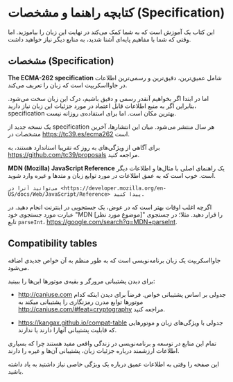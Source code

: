 # کتابچه راهنما و مشخصات (Specification)

این کتاب یک آموزش است که به شما کمک می‌کند در نهایت این زبان را بیاموزید. اما وقتی که شما با مفاهیم پایه‌ای آشنا شدید، به منابع دیگر نیاز خواهید داشت.

## مشخصات (Specification)

**The ECMA-262 specification** شامل عمیق‌ترین، دقیق‌ترین و رسمی‌ترین اطلاعات در جاوااسکریپت است که زبان را تعریف می‌کند.

اما در ابتدا اگر بخواهیم آنقدر رسمی و دقیق باشیم، درک این زبان سخت می‌شود. بنابراین اگر به منبع اطلاعات قابل اعتماد در مورد جزئیات این زبان نیاز دارید، specification بهترین مکان است. اما برای استفاده‌ی روزانه نیست.

یک نسخه جدید از specification هر سال منتشر می‌شود. میان این انتشارها، آخرین مشخصات در <https://tc39.es/ecma262> است.

برای آگاهی از ویژگی‌های به روز که تقریبا استاندارد هستند، به <https://github.com/tc39/proposals> مراجعه کنید.

**MDN (Mozilla) JavaScript Reference** یک راهنمای اصلی با مثال‌ها و اطلاعات دیگر است. خوب است که به عمق اطلاعات در مورد توابع زبان و متدها و غیره وارد شوید.

    می‌توانید آنرا در <https://developer.mozilla.org/en-US/docs/Web/JavaScript/Reference> پیدا کنید. 

اگرچه اغلب اوقات بهتر است که در عوض، یک جستجویی در اینترنت انجام دهید. در عبارت مورد جستجوی خود "MDN [موضوع مورد نظر]" را قرار دهید. مثلا؛ در جستجوی تابع `parseInt`، <https://google.com/search?q=MDN+parseInt>. 

## Compatibility tables

جاوااسکریپت یک زبان برنامه‌نویسی است که به طور منظم به آن خواص جدیدی اضافه می‌شود.

برای دیدن پشتیبانی مرورگر و بقیه‌ی موتورها این‌ها را ببینید:

- <http://caniuse.com> جدولی بر اساس پشتیبانی خواص. فرضاً برای دیدن اینکه کدام موتورها توابع مدرن  رمزنگاری را پشتیبانی میکند به <http://caniuse.com/#feat=cryptography> مراجعه کنید.

- <https://kangax.github.io/compat-table> جدولی با ویژگی‌های زبان و موتورهایی که قابلیت پشتیبانی آنهارا دارند یا ندارند.

تمام این منابع در توسعه و برنامه‌نویسی‌ در زندگی واقعی مفید هستند چرا که بسیاری اطلاعات ارزشمند درباره جزئیات زبان، پشتیبانی آن‌ها و غیره را دارند.

این صفحه را وقتی به اطلاعات عمیق درباره یک ویژگی خاصی نیاز داشتید به یاد داشته باشید.
